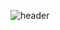 ![header](https://capsule-render.vercel.app/api?type=rect&color=gradiant&customColorList=6&height=150&section=footer)
